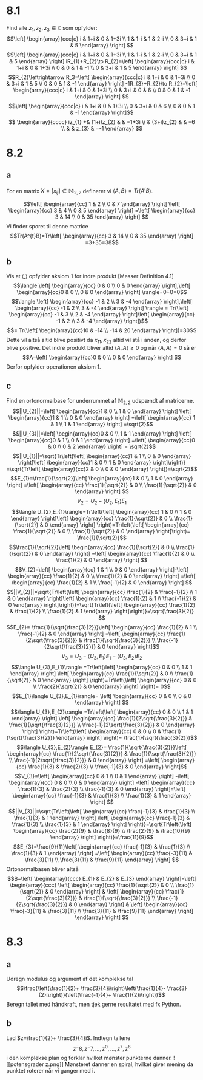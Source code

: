 # 8.1
Find alle $z_{1},z_{2},z_{3}\in \mathbb{C}$ som opfylder:
$$\left[
\begin{array}{ccc|c}
i & 1+i & 0  & 1+3i \\ 
1 & 1-i & 1 & 2-i \\ 
0  & 3+i & 1 & 5
\end{array}
\right] $$
$$\left[
\begin{array}{ccc|c}
i & 1+i & 0  & 1+3i \\ 
1 & 1-i & 1 & 2-i \\ 
 0 & 3+i & 1 & 5
\end{array}
\right] iR_{1}+R_{2}\to R_{2}=\left[
\begin{array}{ccc|c}
i & 1+i & 0  & 1+3i \\ 
0 & 0 & 1 & -1 \\ 
0 & 3+i & 1 & 5
\end{array}
\right] $$
$$R_{2}\leftrightarrow R_3=\left[
\begin{array}{ccc|c}
i & 1+i & 0  & 1+3i \\ 
0 & 3+i & 1 & 5  \\ 
0 & 0 & 1 & -1
\end{array}
\right] -1R_{3}+R_{2}\to R_{2}=\left[
\begin{array}{ccc|c}
i & 1+i & 0  & 1+3i \\ 
0 & 3+i & 0 & 6  \\ 
0 & 0 & 1 & -1
\end{array}
\right] $$
$$\left[
\begin{array}{ccc|c}
i & 1+i & 0  & 1+3i \\ 
0 & 3+i & 0 & 6  \\ 
0 & 0 & 1 & -1
\end{array}
\right]$$
$$
\begin{array}{cccc}
iz_{1} +& (1+i)z_{2}  &   & =1+3i \\ 
  & (3+i)z_{2} &   & =6 \\ 
   &   & z_{3} & =-1
\end{array}
 $$
 
# 8.2
## a
For en matrix $X=[x_{ij}]\in \mathbb{M}_{2,2}$ definerer vi $\langle A,B \rangle=Tr(A^{t}B)$.

$$\left[
\begin{array}{cc}
1 & 2 \\ 0 & 7
\end{array}
\right]
\left[
\begin{array}{cc}
3 & 4 \\ 0 & 5
\end{array}
\right] =\left[
\begin{array}{cc}
3 & 14 \\ 0 & 35
\end{array}
\right] $$
Vi finder sporet til denne matrice
$$Tr(A^{t}B)=Tr\left[
\begin{array}{cc}
3 & 14 \\ 0 & 35
\end{array}
\right] =3+35=38$$

## b
Vis at $\langle , \rangle$ opfylder aksiom 1 for indre produkt [Messer Definition 4.1]
$$\langle \left[
\begin{array}{cc}
0 & 0  \\ 0 & 0
\end{array}
\right],\left[
\begin{array}{cc}0 & 0 \\  0 & 0
\end{array}
\right]  \rangle=0+0=0$$
$$\langle \left[
\begin{array}{cc}
-1 & 2 \\ 3 & -4
\end{array}
\right],\left[
\begin{array}{cc}
-1 & 2 \\ 3 & -4
\end{array}
\right] \rangle = Tr(\left[
\begin{array}{cc}
-1 & 3 \\ 2 & -4
\end{array}
\right]\left[
\begin{array}{cc}
-1 & 2 \\ 3 & -4
\end{array}
\right])$$
$$= Tr(\left[
\begin{array}{cc}10 & -14 \\ -14 & 20
\end{array}
\right])=30$$
Dette vil altså altid blive positivt da $x_{11},x_{22}$ altid vil stå i anden, og derfor blive positive. Det indre produkt bliver altid $\langle A,A \rangle \geq 0$ og når $\langle A,A \rangle =0$ så er $$A=\left[
\begin{array}{cc}0 & 0 \\ 0 & 0
\end{array}
\right] $$
Derfor opfylder operationen aksiom 1.
## c
Find en ortonormalbase for underrummet af $\mathbb{M}_{2,2}$ udspændt af matricerne.
$$||U_{2}||=\left[
\begin{array}{cc}1 & 0 \\ 1 & 0
\end{array}
\right] \left[
\begin{array}{cc}1 & 1  \\ 0 & 0
\end{array}
\right] =\left[
\begin{array}{cc} 1 & 1 \\ 1 & 1
\end{array}
\right] =\sqrt{2}$$
$$||U_{3}||=\left[
\begin{array}{cc}0 & 0 \\ 1 & 1
\end{array}
\right] \left[
\begin{array}{cc}0 & 1 \\ 0 & 1
\end{array}
\right] =\left[
\begin{array}{cc}0 & 0 \\ 0 & 2
\end{array}
\right] = \sqrt{2}$$
$$||U_{1}||=\sqrt{Tr\left(\left[
\begin{array}{cc}1 & 1 \\ 0 & 0
\end{array}
\right]\left[
\begin{array}{cc}1 & 0  \\ 1 & 0
\end{array}
\right]\right)} =\sqrt{Tr\left[
\begin{array}{cc}2 & 0 \\ 0 & 0
\end{array}
\right]}=\sqrt{2}$$
$$E_{1}=\frac{1}{\sqrt{2}}\left[
\begin{array}{cc}1 & 0 \\ 1 & 0
\end{array}
\right] =\left[
\begin{array}{cc} \frac{1}{\sqrt{2}} & 0 \\ 
\frac{1}{\sqrt{2}} & 0 
\end{array}
\right] $$
$$V_{2}=U_{2}-\langle U_{2},E_{1}\rangle E_{1}$$
$$\langle U_{2},E_{1}\rangle=Tr\left(\left[
\begin{array}{cc}
1 & 0 \\ 
1 & 0
\end{array}
\right]\left[
\begin{array}{cc} 
\frac{1}{\sqrt{2}} & 0 \\ 
\frac{1}{\sqrt{2}} & 0
\end{array}
\right] \right)=Tr\left(\left[
\begin{array}{cc}
\frac{1}{\sqrt{2}} & 0 \\ 
\frac{1}{\sqrt{2}} & 0
\end{array}
\right]\right)= \frac{1}{\sqrt{2}}$$
$$\frac{1}{\sqrt{2}}\left[
\begin{array}{cc}
\frac{1}{\sqrt{2}} & 0 \\ 
\frac{1}{\sqrt{2}} & 0
\end{array}
\right] =\left[
\begin{array}{cc}
\frac{1}{2} & 0 \\ \frac{1}{2} & 0
\end{array}
\right] $$
$$V_{2}=\left[
\begin{array}{cc}
1 & 1  \\  0 & 0
\end{array}
\right]-\left[
\begin{array}{cc}
\frac{1}{2} & 0  \\ \frac{1}{2} & 0
\end{array}
\right]  =\left[
\begin{array}{cc}
\frac{1}{2} & 1 \\ \frac{-1}{2} & 0
\end{array}
\right] $$
$$||V_{2}||=\sqrt{Tr\left(\left[
\begin{array}{cc}
\frac{1}{2} & \frac{-1}{2} \\ 1 & 0
\end{array}
\right]\left[
\begin{array}{cc}
\frac{1}{2} & 1 \\ \frac{-1}{2} & 0
\end{array}
\right]\right)}=\sqrt{Tr\left(\left[
\begin{array}{cc}
\frac{1}{2} & \frac{1}{2} \\ \frac{1}{2} & 1
\end{array}
\right]\right)}=\sqrt{\frac{3}{2}} $$
$$E_{2}= \frac{1}{\sqrt{\frac{3}{2}}}\left[
\begin{array}{cc}
\frac{1}{2} & 1 \\ \frac{-1}{2} & 0
\end{array}
\right] =\left[
\begin{array}{cc}
\frac{1}{2\sqrt{\frac{3}{2}}} &  
\frac{1}{\sqrt{\frac{3}{2}}} \\ 
\frac{-1}{2\sqrt{\frac{3}{2}}} & 0
\end{array}
\right]$$
$$V_{3}=U_{3}-\langle U_{3},E_{1}\rangle E_{1}-\langle U_{3},E_{2}\rangle E_{2}$$
$$\langle U_{3},E_{1}\rangle =Tr\left(\left[
\begin{array}{cc}
0 & 0 \\ 
1 & 1
\end{array}
\right]
\left[
\begin{array}{cc}
\frac{1}{\sqrt{2}} & 0 \\ 
\frac{1}{\sqrt{2}} & 0
\end{array}
\right] \right)=Tr\left(\left[
\begin{array}{cc}
0 & 0 \\ 
\frac{2}{\sqrt{2}} & 0
\end{array}
\right] \right)= 0$$
$$E_{1}\langle U_{3},E_{1}\rangle= \left[
\begin{array}{cc}
0 & 0  \\ 
0 & 0
\end{array}
\right] $$
$$\langle U_{3},E_{2}\rangle =Tr\left(\left[
\begin{array}{cc}
0 & 0 \\ 
1 & 1
\end{array}
\right] 
\left[
\begin{array}{cc}
\frac{1}{2\sqrt{\frac{3}{2}}} &  
\frac{1}{\sqrt{\frac{3}{2}}} \\ 
\frac{-1}{2\sqrt{\frac{3}{2}}} & 0
\end{array}
\right] \right)=Tr\left(\left[
\begin{array}{cc}
0 & 0 \\ 
0 & \frac{1}{\sqrt{\frac{3}{2}}}
\end{array}
\right] \right)= \frac{1}{\sqrt{\frac{3}{2}}}$$
$$\langle U_{3},E_{2}\rangle E_{2}= \frac{1}{\sqrt{\frac{3}{2}}}\left[
\begin{array}{cc}
\frac{1}{2\sqrt{\frac{3}{2}}} &  
\frac{1}{\sqrt{\frac{3}{2}}} \\ 
\frac{-1}{2\sqrt{\frac{3}{2}}} & 0
\end{array}
\right] =\left[
\begin{array}{cc}
\frac{1}{3} & \frac{2}{3} \\ 
\frac{-1}{3} & 0
\end{array}
\right]$$
$$V_{3}=\left[
\begin{array}{cc}
0 & 1 \\ 
0 & 1
\end{array}
\right] -\left[
\begin{array}{cc}
0 & 0  \\ 0 & 0
\end{array}
\right] 
-\left[
\begin{array}{cc}
\frac{1}{3} & \frac{2}{3} \\ 
\frac{-1}{3} & 0
\end{array}
\right]=\left[
\begin{array}{cc}
\frac{-1}{3} & \frac{1}{3} \\ 
\frac{1}{3} & 1
\end{array}
\right]  $$
$$||V_{3}||=\sqrt{Tr\left(\left[
\begin{array}{cc}
\frac{-1}{3} & \frac{1}{3} \\ 
\frac{1}{3} & 1
\end{array}
\right] \left[
\begin{array}{cc}
\frac{-1}{3} & \frac{1}{3} \\ 
\frac{1}{3} & 1
\end{array}
\right] \right)}=\sqrt{Tr\left(\left[
\begin{array}{cc}
\frac{2}{9} & \frac{8}{9} \\ 
\frac{2}{9} & \frac{10}{9}
\end{array}
\right] \right)}=\frac{11}{9}$$
$$E_{3}=\frac{9}{11}\left[
\begin{array}{cc}
\frac{-1}{3} & \frac{1}{3} \\ 
\frac{1}{3} & 1
\end{array}
\right] =\left[
\begin{array}{cc}
\frac{-3}{11} & \frac{3}{11} \\ 
\frac{3}{11} & \frac{9}{11}
\end{array}
\right] $$
Ortonormalbasen bliver altså
$$B=\left[
\begin{array}{ccc}
E_{1} & E_{2} & E_{3}
\end{array}
\right]=\left[
\begin{array}{ccc}
\left[
\begin{array}{cc} \frac{1}{\sqrt{2}} & 0 \\ 
\frac{1}{\sqrt{2}} & 0 
\end{array}
\right] & 
\left[
\begin{array}{cc}
\frac{1}{2\sqrt{\frac{3}{2}}} &  
\frac{1}{\sqrt{\frac{3}{2}}} \\ 
\frac{-1}{2\sqrt{\frac{3}{2}}} & 0
\end{array}
\right] & 
\left[
\begin{array}{cc}
\frac{-3}{11} & \frac{3}{11} \\ 
\frac{3}{11} & \frac{9}{11}
\end{array}
\right]
\end{array}
\right] $$


# 8.3
## a
Udregn modulus og argument af det komplekse tal
$$\frac{\left(\frac{1}{2}+ \frac{3}{4}i\right)\left(\frac{1}{4}- \frac{3}{2}i\right)}{\left(\frac{-1}{4}+ \frac{1}{2}i\right)}$$
Beregn tallet med håndkraft, men tjek gerne resultatet med fx Python.


## b
Lad $z=\frac{1}{2}+ \frac{3}{4}i$. Indtegn tallene $$z^-8,z^-7,...,z^0,...,z^7,z^{8}$$
i den komplekse plan og forklar hvilket mønster punkterne danner.
![[potensgrader z.png]]
Mønsteret danner en spiral, hvilket giver mening da punktet roterer når vi ganger med i.